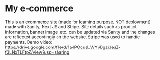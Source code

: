 # My e-commerce
This is an ecommerce site (made for learning purpose, NOT deployment) made with Sanity, Next JS and Stripe. Site details such as product information, banner image, etc. can be updated via Sanity and the changes are reflected accordingly on the website. Stripe was used to handle payments.
Demo video: https://drive.google.com/file/d/1a4POcusl_WYvDgziJeaZ-f3LNoTLFtpZ/view?usp=sharing
